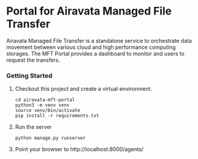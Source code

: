 # Portal for Airavata Managed File Transfer

Airavata Managed File Transfer is a standalone service to orchestrate data movement between various cloud and high performance computing storages. The MFT Portal provides a dashboard to monitor and users to request the transfers. 

### Getting Started

1.  Checkout this project and create a virtual environment.

    ```
    cd airavata-mft-portal
    python3 -m venv venv
    source venv/bin/activate
    pip install -r requirements.txt
    ```
2.  Run the server

    ```
    python manage.py runserver
    ```
3. Point your browser to http://localhost:8000/agents/
